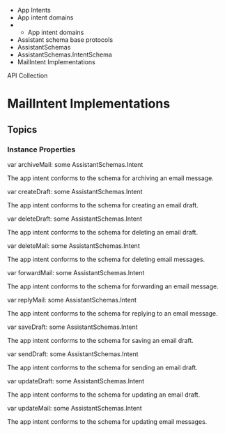 

- App Intents
- App intent domains
- 
  - App intent domains
- Assistant schema base protocols
- AssistantSchemas
- AssistantSchemas.IntentSchema
-  MailIntent Implementations 

API Collection

# MailIntent Implementations

## Topics

### Instance Properties

var archiveMail: some AssistantSchemas.Intent

The app intent conforms to the schema for archiving an email message.

var createDraft: some AssistantSchemas.Intent

The app intent conforms to the schema for creating an email draft.

var deleteDraft: some AssistantSchemas.Intent

The app intent conforms to the schema for deleting an email draft.

var deleteMail: some AssistantSchemas.Intent

The app intent conforms to the schema for deleting email messages.

var forwardMail: some AssistantSchemas.Intent

The app intent conforms to the schema for forwarding an email message.

var replyMail: some AssistantSchemas.Intent

The app intent conforms to the schema for replying to an email message.

var saveDraft: some AssistantSchemas.Intent

The app intent conforms to the schema for saving an email draft.

var sendDraft: some AssistantSchemas.Intent

The app intent conforms to the schema for sending an email draft.

var updateDraft: some AssistantSchemas.Intent

The app intent conforms to the schema for updating an email draft.

var updateMail: some AssistantSchemas.Intent

The app intent conforms to the schema for updating email messages.

